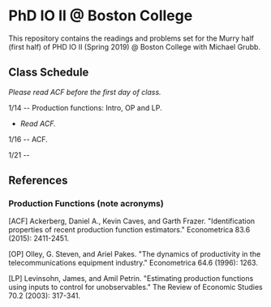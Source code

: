 # PhD IO II @ Boston College
This repository contains the readings and problems set for the Murry half (first half) of PHD IO II (Spring 2019) @ Boston College with Michael Grubb. 


## Class Schedule

*Please read ACF before the first day of class.* 

1/14 -- Production functions: Intro, OP and LP. 
* *Read ACF.* 

1/16 -- ACF. 

1/21 -- 





## References 

### Production Functions (note acronyms)

[ACF] Ackerberg, Daniel A., Kevin Caves, and Garth Frazer. "Identification properties of recent production function estimators." Econometrica 83.6 (2015): 2411-2451.

[OP] Olley, G. Steven, and Ariel Pakes. "The dynamics of productivity in the telecommunications equipment industry." Econometrica 64.6 (1996): 1263.

[LP] Levinsohn, James, and Amil Petrin. "Estimating production functions using inputs to control for unobservables." The Review of Economic Studies 70.2 (2003): 317-341.
<!--stackedit_data:
eyJoaXN0b3J5IjpbMTczOTc2NTU4OF19
-->